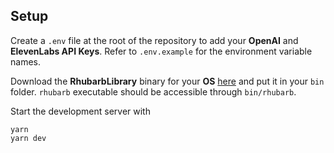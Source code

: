 ## Setup

Create a `.env` file at the root of the repository to add your **OpenAI** and **ElevenLabs API Keys**. Refer to `.env.example` for the environment variable names.

Download the **RhubarbLibrary** binary for your **OS** [here](https://github.com/DanielSWolf/rhubarb-lip-sync/releases) and put it in your `bin` folder. `rhubarb` executable should be accessible through `bin/rhubarb`.

Start the development server with

```
yarn
yarn dev
```
